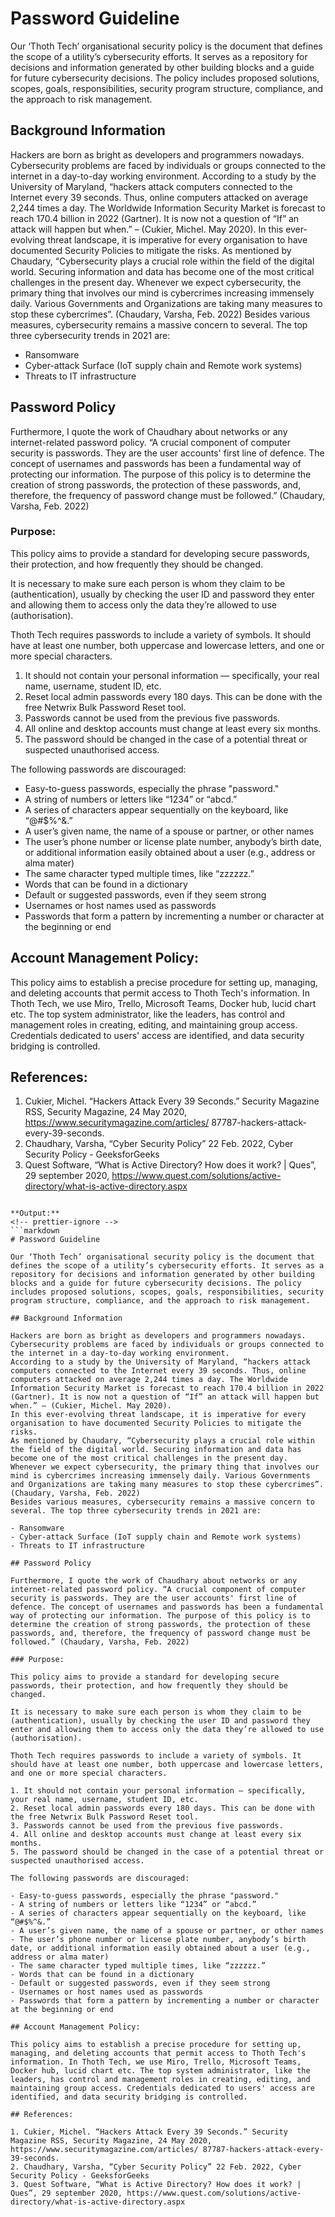 # Password Guideline

Our ‘Thoth Tech’ organisational security policy is the document that defines the scope of a utility’s cybersecurity efforts. It serves as a repository for decisions and information generated by other building blocks and a guide for future cybersecurity decisions. The policy includes proposed solutions, scopes, goals, responsibilities, security program structure, compliance, and the approach to risk management.

## Background Information

Hackers are born as bright as developers and programmers nowadays. Cybersecurity problems are faced by individuals or groups connected to the internet in a day-to-day working environment.
According to a study by the University of Maryland, “hackers attack computers connected to the Internet every 39 seconds. Thus, online computers attacked on average 2,244 times a day. The Worldwide Information Security Market is forecast to reach 170.4 billion in 2022 (Gartner). It is now not a question of “If” an attack will happen but when.” – (Cukier, Michel. May 2020).
In this ever-evolving threat landscape, it is imperative for every organisation to have documented Security Policies to mitigate the risks.
As mentioned by Chaudary, “Cybersecurity plays a crucial role within the field of the digital world. Securing information and data has become one of the most critical challenges in the present day. Whenever we expect cybersecurity, the primary thing that involves our mind is cybercrimes increasing immensely daily. Various Governments and Organizations are taking many measures to stop these cybercrimes”. (Chaudary, Varsha, Feb. 2022)
Besides various measures, cybersecurity remains a massive concern to several. The top three cybersecurity trends in 2021 are:

- Ransomware
- Cyber-attack Surface (IoT supply chain and Remote work systems)
- Threats to IT infrastructure

## Password Policy

Furthermore, I quote the work of Chaudhary about networks or any internet-related password policy. “A crucial component of computer security is passwords. They are the user accounts' first line of defence. The concept of usernames and passwords has been a fundamental way of protecting our information. The purpose of this policy is to determine the creation of strong passwords, the protection of these passwords, and, therefore, the frequency of password change must be followed.” (Chaudary, Varsha, Feb. 2022)

### Purpose:

This policy aims to provide a standard for developing secure passwords, their protection, and how frequently they should be changed.

It is necessary to make sure each person is whom they claim to be (authentication), usually by checking the user ID and password they enter and allowing them to access only the data they’re allowed to use (authorisation).

Thoth Tech requires passwords to include a variety of symbols. It should have at least one number, both uppercase and lowercase letters, and one or more special characters.

1. It should not contain your personal information — specifically, your real name, username, student ID, etc.
2. Reset local admin passwords every 180 days. This can be done with the free Netwrix Bulk Password Reset tool.
3. Passwords cannot be used from the previous five passwords.
4. All online and desktop accounts must change at least every six months.
5. The password should be changed in the case of a potential threat or suspected unauthorised access.

The following passwords are discouraged:

- Easy-to-guess passwords, especially the phrase "password."
- A string of numbers or letters like “1234” or “abcd.”
- A series of characters appear sequentially on the keyboard, like “@#$%^&.”
- A user’s given name, the name of a spouse or partner, or other names
- The user’s phone number or license plate number, anybody’s birth date, or additional information easily obtained about a user (e.g., address or alma mater)
- The same character typed multiple times, like “zzzzzz.”
- Words that can be found in a dictionary
- Default or suggested passwords, even if they seem strong
- Usernames or host names used as passwords
- Passwords that form a pattern by incrementing a number or character at the beginning or end

## Account Management Policy:

This policy aims to establish a precise procedure for setting up, managing, and deleting accounts that permit access to Thoth Tech's information. In Thoth Tech, we use Miro, Trello, Microsoft Teams, Docker hub, lucid chart etc. The top system administrator, like the leaders, has control and management roles in creating, editing, and maintaining group access. Credentials dedicated to users' access are identified, and data security bridging is controlled.

## References:

1. Cukier, Michel. “Hackers Attack Every 39 Seconds.” Security Magazine RSS, Security Magazine, 24 May 2020, https://www.securitymagazine.com/articles/ 87787-hackers-attack-every-39-seconds.
2. Chaudhary, Varsha, “Cyber Security Policy” 22 Feb. 2022, Cyber Security Policy - GeeksforGeeks
3. Quest Software, “What is Active Directory? How does it work? | Ques”, 29 september 2020, https://www.quest.com/solutions/active-directory/what-is-active-directory.aspx

```

**Output:**
<!-- prettier-ignore -->
```markdown
# Password Guideline

Our ‘Thoth Tech’ organisational security policy is the document that defines the scope of a utility’s cybersecurity efforts. It serves as a repository for decisions and information generated by other building blocks and a guide for future cybersecurity decisions. The policy includes proposed solutions, scopes, goals, responsibilities, security program structure, compliance, and the approach to risk management.

## Background Information

Hackers are born as bright as developers and programmers nowadays. Cybersecurity problems are faced by individuals or groups connected to the internet in a day-to-day working environment.
According to a study by the University of Maryland, “hackers attack computers connected to the Internet every 39 seconds. Thus, online computers attacked on average 2,244 times a day. The Worldwide Information Security Market is forecast to reach 170.4 billion in 2022 (Gartner). It is now not a question of “If” an attack will happen but when.” – (Cukier, Michel. May 2020).
In this ever-evolving threat landscape, it is imperative for every organisation to have documented Security Policies to mitigate the risks.
As mentioned by Chaudary, “Cybersecurity plays a crucial role within the field of the digital world. Securing information and data has become one of the most critical challenges in the present day. Whenever we expect cybersecurity, the primary thing that involves our mind is cybercrimes increasing immensely daily. Various Governments and Organizations are taking many measures to stop these cybercrimes”. (Chaudary, Varsha, Feb. 2022)
Besides various measures, cybersecurity remains a massive concern to several. The top three cybersecurity trends in 2021 are:

- Ransomware
- Cyber-attack Surface (IoT supply chain and Remote work systems)
- Threats to IT infrastructure

## Password Policy

Furthermore, I quote the work of Chaudhary about networks or any internet-related password policy. “A crucial component of computer security is passwords. They are the user accounts' first line of defence. The concept of usernames and passwords has been a fundamental way of protecting our information. The purpose of this policy is to determine the creation of strong passwords, the protection of these passwords, and, therefore, the frequency of password change must be followed.” (Chaudary, Varsha, Feb. 2022)

### Purpose:

This policy aims to provide a standard for developing secure passwords, their protection, and how frequently they should be changed.

It is necessary to make sure each person is whom they claim to be (authentication), usually by checking the user ID and password they enter and allowing them to access only the data they’re allowed to use (authorisation).

Thoth Tech requires passwords to include a variety of symbols. It should have at least one number, both uppercase and lowercase letters, and one or more special characters.

1. It should not contain your personal information — specifically, your real name, username, student ID, etc.
2. Reset local admin passwords every 180 days. This can be done with the free Netwrix Bulk Password Reset tool.
3. Passwords cannot be used from the previous five passwords.
4. All online and desktop accounts must change at least every six months.
5. The password should be changed in the case of a potential threat or suspected unauthorised access.

The following passwords are discouraged:

- Easy-to-guess passwords, especially the phrase "password."
- A string of numbers or letters like “1234” or “abcd.”
- A series of characters appear sequentially on the keyboard, like “@#$%^&.”
- A user’s given name, the name of a spouse or partner, or other names
- The user’s phone number or license plate number, anybody’s birth date, or additional information easily obtained about a user (e.g., address or alma mater)
- The same character typed multiple times, like “zzzzzz.”
- Words that can be found in a dictionary
- Default or suggested passwords, even if they seem strong
- Usernames or host names used as passwords
- Passwords that form a pattern by incrementing a number or character at the beginning or end

## Account Management Policy:

This policy aims to establish a precise procedure for setting up, managing, and deleting accounts that permit access to Thoth Tech's information. In Thoth Tech, we use Miro, Trello, Microsoft Teams, Docker hub, lucid chart etc. The top system administrator, like the leaders, has control and management roles in creating, editing, and maintaining group access. Credentials dedicated to users' access are identified, and data security bridging is controlled.

## References:

1. Cukier, Michel. “Hackers Attack Every 39 Seconds.” Security Magazine RSS, Security Magazine, 24 May 2020, https://www.securitymagazine.com/articles/ 87787-hackers-attack-every-39-seconds.
2. Chaudhary, Varsha, “Cyber Security Policy” 22 Feb. 2022, Cyber Security Policy - GeeksforGeeks
3. Quest Software, “What is Active Directory? How does it work? | Ques”, 29 september 2020, https://www.quest.com/solutions/active-directory/what-is-active-directory.aspx
